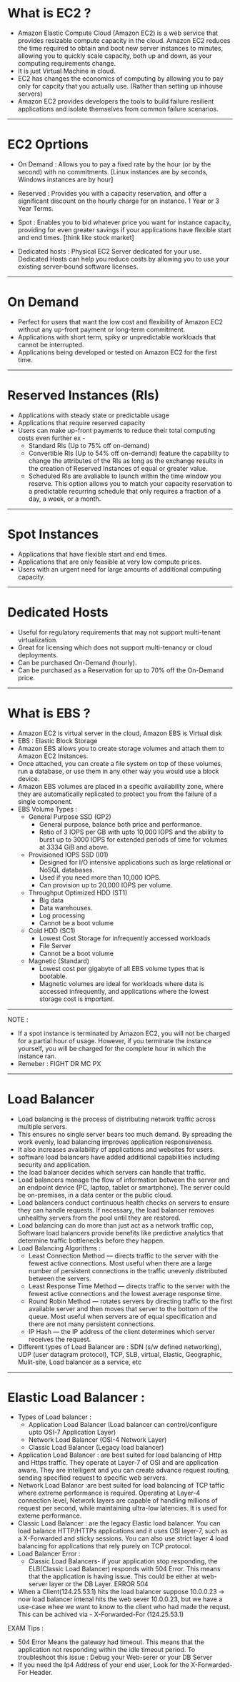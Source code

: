 # What is EC2 ?

- Amazon Elastic Compute Cloud (Amazon EC2) is a web service that provides resizable compute capacity in the cloud. Amazon EC2 reduces the time required to obtain and boot new server instances to minutes, allowing you to quickly scale capacity, both up and down, as your computing requirements change.
- It is just Virtual Machine in cloud.
- EC2 has changes the economics of computing by allowing you to pay only for capcity that you actually use. (Rather than setting up inhouse servers)
- Amazon EC2 provides developers the tools to build failure resilient applications and isolate themselves from common failure scenarios.

---

# EC2 Oprtions

- On Demand : Allows you to pay a fixed rate by the hour (or by the second) with no commitments. [Linux instances are by seconds, Windows instances are by hour]

- Reserved : Provides you with a capacity reservation, and offer a significant discount on the hourly charge for an instance. 1 Year or 3 Year Terms.

- Spot : Enables you to bid whatever price you want for instance capacity, providing for even greater savings if your applications have flexible start and end times. [think like stock market]

- Dedicated hosts : Physical EC2 Server dedicated for your use. Dedicated Hosts can help you reduce costs by allowing you to use your existing server-bound software licenses.

---

# On Demand

- Perfect for users that want the low cost and flexibility of Amazon EC2 without any up-front payment or long-term commitment.
- Applications with short term, spiky or unpredictable workloads that cannot be interrupted.
- Applications being developed or tested on Amazon EC2 for the first time.

---

# Reserved Instances (RIs)

- Applications with steady state or predictable usage
- Applications that require reserved capacity
- Users can make up-front payments to reduce their total computing costs even further ex -
  - Standard RIs (Up to 75% off on-demand)
  - Convertible RIs (Up to 54% off on-demand) feature the capability to change the attributes of the RIs as long as the exchange results in the creation of Reserved Instances of equal or greater value.
  - Scheduled RIs are avaliable to launch within the time window you reserve. This option allows you to match your capacity reservation to a predictable recurring schedule that only requires a fraction of a day, a week, or a month.

---

# Spot Instances

- Applications that have flexible start and end times.
- Applications that are only feasible at very low compute prices.
- Users with an urgent need for large amounts of additional computing capacity.

---

# Dedicated Hosts

- Useful for regulatory requirements that may not support multi-tenant virtualization.
- Great for licensing which does not support multi-tenancy or cloud deployments.
- Can be purchased On-Demand (hourly).
- Can be purchased as a Reservation for up to 70% off the On-Demand price.

---

# What is EBS ?

- Amazon EC2 is virtual server in the cloud, Amazon EBS is Virtual disk
- EBS : Elastic Block Storage
- Amazon EBS allows you to create storage volumes and attach them to Amazon EC2 Instances.
- Once attached, you can create a file system on top of these volumes, run a database, or use them in any other way you would use a block device.
- Amazon EBS volumes are placed in a specific availability zone, where they are automatically replicated to protect you from the failure of a single component.
- EBS Volume Types :
  - General Purpose SSD (GP2)
    - General purpose, balance both price and performance.
    - Ratio of 3 IOPS per GB with upto 10,000 IOPS and the ability to burst up to 3000 IOPS for extended periods of time for volumes at 3334 GiB and above.
  - Provisioned IOPS SSD (I01)
    - Designed for I/O intensive applications such as large relational or NoSQL databases.
    - Used if you need more than 10,000 IOPS.
    - Can provision up to 20,000 IOPS per volume.
  - Throughput Optimized HDD (ST1)
    - Big data
    - Data warehouses.
    - Log processing
    - Cannot be a boot volume
  - Cold HDD (SC1)
    - Lowest Cost Storage for infrequently accessed workloads
    - File Server
    - Cannot be a boot volume
  - Magnetic (Standard)
    - Lowest cost per gigabyte of all EBS volume types that is bootable.
    - Magnetic volumes are ideal for workloads where data is accessed infrequently, and applications where the lowest storage cost is important.

---

NOTE :

- If a spot instance is terminated by Amazon EC2, you will not be charged for a partial hour of usage. However, if you terminate the instance yourself, you will be charged for the complete hour in which the instance ran.
- Remeber : FIGHT DR MC PX

---

# Load Balancer

- Load balancing is the process of distributing network traffic across multiple servers.
- This ensures no single server bears too much demand. By spreading the work evenly, load balancing improves application responsiveness.
- It also increases availability of applications and websites for users.
- software load balancers have added additional capabilities including security and application.
- the load balancer decides which servers can handle that traffic.
- Load balancers manage the flow of information between the server and an endpoint device (PC, laptop, tablet or smartphone). The server could be on-premises, in a data center or the public cloud.
- Load balancers conduct continuous health checks on servers to ensure they can handle requests. If necessary, the load balancer removes unhealthy servers from the pool until they are restored.
- Load balancing can do more than just act as a network traffic cop, Software load balancers provide benefits like predictive analytics that determine traffic bottlenecks before they happen.
- Load Balancing Algorithms :
  - Least Connection Method — directs traffic to the server with the fewest active connections. Most useful when there are a large number of persistent connections in the traffic unevenly distributed between the servers.
  - Least Response Time Method — directs traffic to the server with the fewest active connections and the lowest average response time.
  - Round Robin Method — rotates servers by directing traffic to the first available server and then moves that server to the bottom of the queue. Most useful when servers are of equal specification and there are not many persistent connections.
  - IP Hash — the IP address of the client determines which server receives the request.
- Different types of Load Balancer are : SDN (s/w defined networking), UDP (user datagram protocol), TCP, SLB, virtual, Elastic, Geographic, Mulit-site, Load balancer as a service, etc

---

# Elastic Load Balancer :

- Types of Load balancer :
  - Application Load Balancer (Load balancer can control/configure upto OSI-7 Application Layer)
  - Network Load Balancer (OSI-4 Network Layer)
  - Classic Load Balancer (Legacy load balancer)
- Application Load Balancer : are best suited for load balancing of Http and Https traffic. They operate at Layer-7 of OSI and are application aware. They are intelligent and you can create advance request routing, sending specified request to specific web servers.
- Network Load Balancr :are best suited for load balancing of TCP taffic where extreme performance is required. Operating at Layer-4 connection level, Network layers are capable of handling millions of request per second, while maintaining ultra-low latencies. It is used for exteme performance.
- Classic Load Balancer : are the legacy Elastic load balancer. You can load balance HTTP/HTTPs applications and it uses OSI layer-7, such as a X-Forwarded and sticky sessions. You can also use strict layer 4 load balancing for applications that rely purely on TCP protocol.
- Load Balancer Error :
  - Classic Load Balancers- if your application stop responding, the ELB(Classic Load Balancer) responds with 504 Error. This means that the application is having issue. This could be either at web-server layer or the DB Layer. ERROR 504
- When a Client(124.25.53.1) hits the load balancer suppose 10.0.0.23 -> now load balancer intenal hits the web sever 10.0.0.23, but we have a use-case whee we want to know to the client who had made the requst. This can be achived via - X-Forwarded-For (124.25.53.1)

EXAM Tips :

- 504 Error Means the gateway had timeout. This means that the application not responding within the idle timeout period. To troubleshoot this issue : Debug your Web-serer or your DB Server
- If you need the Ip4 Address of your end user, Look for the X-Forwarded-For Header.
